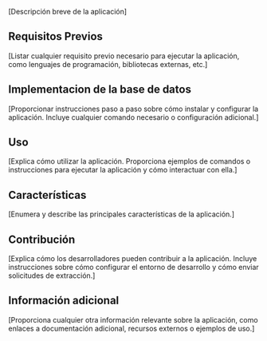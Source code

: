 
[Descripción breve de la aplicación]

## Requisitos Previos

[Listar cualquier requisito previo necesario para ejecutar la aplicación, como lenguajes de programación, bibliotecas externas, etc.]

## Implementacion de la base de datos

[Proporcionar instrucciones paso a paso sobre cómo instalar y configurar la aplicación. Incluye cualquier comando necesario o configuración adicional.]

## Uso

[Explica cómo utilizar la aplicación. Proporciona ejemplos de comandos o instrucciones para ejecutar la aplicación y cómo interactuar con ella.]

## Características

[Enumera y describe las principales características de la aplicación.]

## Contribución

[Explica cómo los desarrolladores pueden contribuir a la aplicación. Incluye instrucciones sobre cómo configurar el entorno de desarrollo y cómo enviar solicitudes de extracción.]

## Información adicional

[Proporciona cualquier otra información relevante sobre la aplicación, como enlaces a documentación adicional, recursos externos o ejemplos de uso.]
